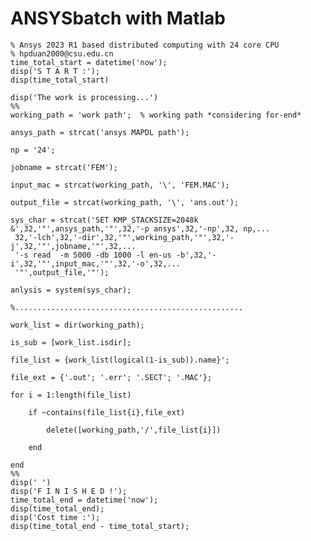 # ANSYSbatch with Matlab

    % Ansys 2023 R1 based distributed computing with 24 core CPU
    % hpduan2000@csu.edu.cn
    time_total_start = datetime('now');
    disp('S T A R T :');
    disp(time_total_start)

    disp('The work is processing...')
    %%
    working_path = 'work path';  % working path *considering for-end*

    ansys_path = strcat('ansys MAPDL path');

    np = '24';

    jobname = strcat('FEM');

    input_mac = strcat(working_path, '\', 'FEM.MAC');

    output_file = strcat(working_path, '\', 'ans.out');

    sys_char = strcat('SET KMP_STACKSIZE=2048k &',32,'"',ansys_path,'"',32,'-p ansys',32,'-np',32, np,...
     32,'-lch',32,'-dir',32,'"',working_path,'"',32,'-j',32,'"',jobname,'"',32,...
     '-s read  -m 5000 -db 1000 -l en-us -b',32,'-i',32,'"',input_mac,'"',32,'-o',32,...
     '"',output_file,'"');

    anlysis = system(sys_char);

    %...................................................

    work_list = dir(working_path);

    is_sub = [work_list.isdir];

    file_list = {work_list(logical(1-is_sub)).name}';

    file_ext = {'.out'; '.err'; '.SECT'; '.MAC'};

    for i = 1:length(file_list)

        if ~contains(file_list{i},file_ext)

            delete([working_path,'/',file_list{i}])

        end

    end
    %%
    disp(' ')
    disp('F I N I S H E D !');
    time_total_end = datetime('now');
    disp(time_total_end);
    disp('Cost time :');
    disp(time_total_end - time_total_start);



